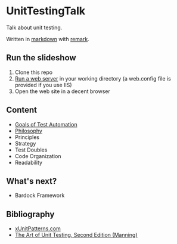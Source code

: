 # UnitTestingTalk
Talk about unit testing. 

Written in [markdown](http://daringfireball.net/projects/markdown/syntax) with [remark](https://github.com/gnab/remark).

## Run the slideshow

1. Clone this repo
2. [Run a web server](https://gist.github.com/willurd/5720255) in your working directory (a web.config file is provided if you use IIS)
3. Open the web site in a decent browser

## Content

* [Goals of Test Automation](./content/goals.md)
* [Philosophy](./content/philosophy.md)
* Principles 
* Strategy
* Test Doubles
* Code Organization
* Readability

## What's next?

* Bardock Framework

## Bibliography

* [xUnitPatterns.com](http://xunitpatterns.com/)
* [The Art of Unit Testing, Second Edition (Manning)](http://www.manning.com/osherove2/)